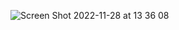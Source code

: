 ![Screen Shot 2022-11-28 at 13 36 08](https://user-images.githubusercontent.com/68719199/204210649-000ed457-5376-42d0-b8f4-8536b5e0e087.png)
